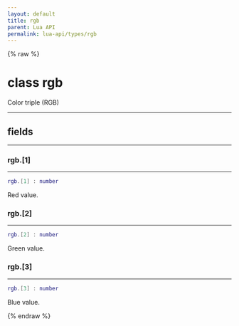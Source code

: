```yaml
---
layout: default
title: rgb
parent: Lua API
permalink: lua-api/types/rgb
---
```


{% raw %}

# class rgb





Color triple (RGB)







---



## fields
---

### rgb.[1]
---
```lua
rgb.[1] : number
```



Red value.








### rgb.[2]
---
```lua
rgb.[2] : number
```



Green value.








### rgb.[3]
---
```lua
rgb.[3] : number
```



Blue value.










{% endraw %}